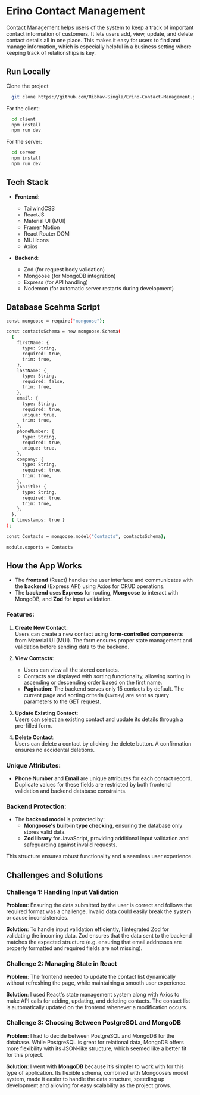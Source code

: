 
# Erino Contact Management

Contact Management helps users of the system to keep a track of important contact information of customers. It lets users add, view, update, and delete contact details all in one place. This makes it easy for users to find and manage information, which is especially helpful in a business setting where keeping track of relationships is key.

## Run Locally

Clone the project

```bash
  git clone https://github.com/Ribhav-Singla/Erino-Contact-Management.git

```

For the client:

```bash
  cd client
  npm install
  npm run dev

```

For the server:

```bash
  cd server
  npm install
  npm run dev

```

## Tech Stack

- **Frontend**:
  - TailwindCSS
  - ReactJS
  - Material UI (MUI)
  - Framer Motion
  - React Router DOM
  - MUI Icons
  - Axios

- **Backend**:
  - Zod (for request body validation)
  - Mongoose (for MongoDB integration)
  - Express (for API handling)
  - Nodemon (for automatic server restarts during development)
## Database Scehma Script

```bash
const mongoose = require("mongoose");

const contactsSchema = new mongoose.Schema(
  {
    firstName: {
      type: String,
      required: true,
      trim: true,
    },
    lastName: {
      type: String,
      required: false,
      trim: true,
    },
    email: {
      type: String,
      required: true,
      unique: true,
      trim: true,
    },
    phoneNumber: {
      type: String,
      required: true,
      unique: true,
    },
    company: {
      type: String,
      required: true,
      trim: true,
    },
    jobTitle: {
      type: String,
      required: true,
      trim: true,
    },
  },
  { timestamps: true }
);

const Contacts = mongoose.model("Contacts", contactsSchema);

module.exports = Contacts
```
## How the App Works

- The **frontend** (React) handles the user interface and communicates with the **backend** (Express API) using Axios for CRUD operations.
- The **backend** uses **Express** for routing, **Mongoose** to interact with MongoDB, and **Zod** for input validation.

### Features:

1. **Create New Contact**:  
‎  Users can create a new contact using **form-controlled components** from Material UI (MUI). The form ensures proper state management and validation before sending data to the backend.

2. **View Contacts**:  
   - Users can view all the stored contacts.  
   - Contacts are displayed with sorting functionality, allowing sorting in ascending or descending order based on the first name.  
   - **Pagination**: The backend serves only 15 contacts by default. The current page and sorting criteria (`sortBy`) are sent as query parameters to the GET request.  

3. **Update Existing Contact**:  
   Users can select an existing contact and update its details through a pre-filled form.


4. **Delete Contact**:  
   Users can delete a contact by clicking the delete button. A confirmation ensures no accidental deletions.

### Unique Attributes:
- **Phone Number** and **Email** are unique attributes for each contact record. Duplicate values for these fields are restricted by both frontend validation and backend database constraints.

### Backend Protection:
- The **backend model** is protected by:
  - **Mongoose's built-in type checking**, ensuring the database only stores valid data.
  - **Zod library** for JavaScript, providing additional input validation and safeguarding against invalid requests.

This structure ensures robust functionality and a seamless user experience.

## Challenges and Solutions

### Challenge 1: Handling Input Validation

**Problem**: Ensuring the data submitted by the user is correct and follows the required format was a challenge. Invalid data could easily break the system or cause inconsistencies.

**Solution**: To handle input validation efficiently, I integrated Zod for validating the incoming data. Zod ensures that the data sent to the backend matches the expected structure (e.g. ensuring that email addresses are properly formatted and required fields are not missing).

### Challenge 2: Managing State in React

**Problem**: The frontend needed to update the contact list dynamically without refreshing the page, while maintaining a smooth user experience.

**Solution**: I used React's state management system along with Axios to make API calls for adding, updating, and deleting contacts. The contact list is automatically updated on the frontend whenever a modification occurs.

### Challenge 3: Choosing Between PostgreSQL and MongoDB  

**Problem**: I had to decide between PostgreSQL and MongoDB for the database. While PostgreSQL is great for relational data, MongoDB offers more flexibility with its JSON-like structure, which seemed like a better fit for this project.

**Solution**: I went with **MongoDB** because it’s simpler to work with for this type of application. Its flexible schema, combined with Mongoose’s model system, made it easier to handle the data structure, speeding up development and allowing for easy scalability as the project grows.
